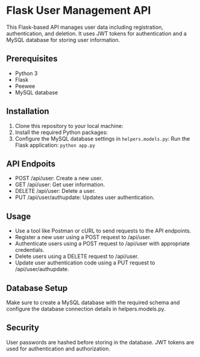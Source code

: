 # Flask User Management API

This Flask-based API manages user data including registration, authentication, and deletion. It uses JWT tokens for authentication and a MySQL database for storing user information.

## Prerequisites
- Python 3
- Flask
- Peewee
- MySQL database

## Installation

1. Clone this repository to your local machine:
2. Install the required Python packages:
3. Configure the MySQL database settings in `helpers.models.py`:
Run the Flask application: ```python app.py ```

## API Endpoits 
- POST /api/user: Create a new user.
- GET /api/user: Get user information.
- DELETE /api/user: Delete a user.
- PUT /api/user/authupdate: Updates user authentication.

## Usage
- Use a tool like Postman or cURL to send requests to the API endpoints.
- Register a new user using a POST request to /api/user.
- Authenticate users using a POST request to /api/user with appropriate credentials.
- Delete users using a DELETE request to /api/user.
- Update user authentication code using a PUT request to /api/user/authupdate.

## Database Setup
Make sure to create a MySQL database with the required schema and configure the database connection details in helpers.models.py.

## Security
User passwords are hashed before storing in the database.
JWT tokens are used for authentication and authorization.
